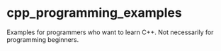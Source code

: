 # cpp_programming_examples
Examples for programmers who want to learn C++. Not necessarily for programming beginners.
